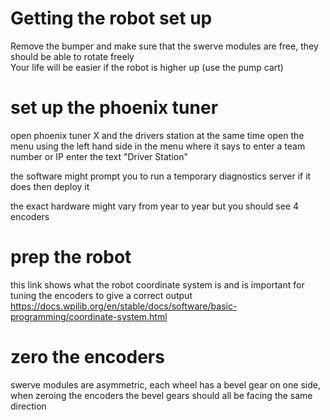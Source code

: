 # Getting the robot set up
Remove the bumper and make sure that the swerve modules are free, they should be able to rotate freely  
Your life will be easier if the robot is higher up (use the pump cart)

# set up the phoenix tuner
open phoenix tuner X and the drivers station at the same time
open the menu using the left hand side in the menu where it says to enter a team number or IP enter the text "Driver Station"

the software might prompt you to run a temporary diagnostics server if it does then deploy it  

the exact hardware might vary from year to year but you should see 4 encoders

# prep the robot
this link shows what the robot coordinate system is and is important for tuning the encoders to give a correct output  
https://docs.wpilib.org/en/stable/docs/software/basic-programming/coordinate-system.html  


# zero the encoders 
swerve modules are asymmetric, each wheel has a bevel gear on one side, when zeroing the encoders the bevel gears should all be facing the same direction  

